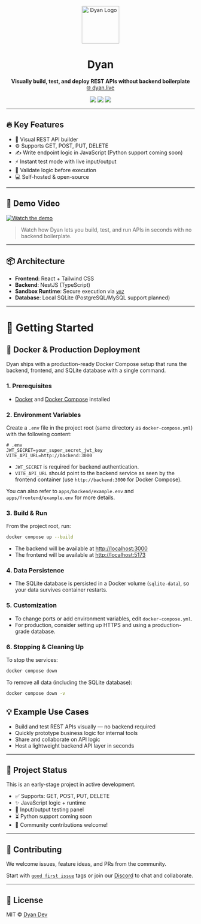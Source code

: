 <p align="center">
  <img src="https://dyan.live/banner.png" alt="Dyan Logo" width="100"/>
</p>

<h1 align="center">Dyan</h1>

<p align="center">
  <b>Visually build, test, and deploy REST APIs without backend boilerplate</b><br />
  <a href="https://dyan.live">🌐 dyan.live</a>
</p>

<p align="center">
  <a href="https://github.com/dyan-dev/dyan/blob/main/LICENSE"><img src="https://img.shields.io/badge/license-MIT-blue.svg" /></a>
  <img src="https://img.shields.io/badge/version-0.1.0-yellow.svg" />
  <a href="https://discord.gg/ZQ4pKRA7"><img src="https://img.shields.io/discord/1393842142740349069?label=Discord&logo=discord&style=flat" /></a>
</p>

---

## 🔥 Key Features

- 🧱 Visual REST API builder
- ⚙️ Supports GET, POST, PUT, DELETE
- ✍️ Write endpoint logic in JavaScript (Python support coming soon)
- ⚡ Instant test mode with live input/output
- 🧪 Validate logic before execution
- 💻 Self-hosted & open-source

---

## 🎥 Demo Video

[![Watch the demo](https://img.youtube.com/vi/SBEPacMgpvk/maxresdefault.jpg)](https://www.youtube.com/watch?v=SBEPacMgpvk)

> Watch how Dyan lets you build, test, and run APIs in seconds with no backend boilerplate.

---

## 📦 Architecture

- **Frontend**: React + Tailwind CSS
- **Backend**: NestJS (TypeScript)
- **Sandbox Runtime**: Secure execution via [`vm2`](https://github.com/patriksimek/vm2)
- **Database**: Local SQLite (PostgreSQL/MySQL support planned)

---

# 🚀 Getting Started 



## 🐳 Docker & Production Deployment

Dyan ships with a production-ready Docker Compose setup that runs the backend, frontend, and SQLite database with a single command.

### 1. Prerequisites

- [Docker](https://docs.docker.com/get-docker/) and [Docker Compose](https://docs.docker.com/compose/) installed

### 2. Environment Variables

Create a `.env` file in the project root (same directory as `docker-compose.yml`) with the following content:

```env
# .env
JWT_SECRET=your_super_secret_jwt_key
VITE_API_URL=http://backend:3000
```

- `JWT_SECRET` is required for backend authentication.
- `VITE_API_URL` should point to the backend service as seen by the frontend container (use `http://backend:3000` for Docker Compose).

You can also refer to `apps/backend/example.env` and `apps/frontend/example.env` for more details.

### 3. Build & Run

From the project root, run:

```bash
docker compose up --build
```

- The backend will be available at [http://localhost:3000](http://localhost:3000)
- The frontend will be available at [http://localhost:5173](http://localhost:5173)

### 4. Data Persistence

- The SQLite database is persisted in a Docker volume (`sqlite-data`), so your data survives container restarts.

### 5. Customization

- To change ports or add environment variables, edit `docker-compose.yml`.
- For production, consider setting up HTTPS and using a production-grade database.

### 6. Stopping & Cleaning Up

To stop the services:

```bash
docker compose down
```

To remove all data (including the SQLite database):

```bash
docker compose down -v
```



## 💡 Example Use Cases

- Build and test REST APIs visually — no backend required
- Quickly prototype business logic for internal tools
- Share and collaborate on API logic
- Host a lightweight backend API layer in seconds

---

## 🧪 Project Status

This is an early-stage project in active development.

- ✅ Supports: GET, POST, PUT, DELETE
- ✨ JavaScript logic + runtime
- 🧪 Input/output testing panel
- ⏳ Python support coming soon
- 💬 Community contributions welcome!

---

## 🤝 Contributing

We welcome issues, feature ideas, and PRs from the community.

Start with [`good first issue`](https://github.com/dyan-dev/dyan/issues?q=is%3Aissue+is%3Aopen+label%3A%22good+first+issue%22) tags or join our [Discord](https://discord.gg/ZQ4pKRA7) to chat and collaborate.

---

## 📄 License

MIT © [Dyan Dev](https://github.com/dyan-dev)
